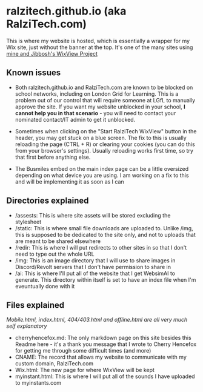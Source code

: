 # ralzitech.github.io (aka RalziTech.com)

This is where my website is hosted, which is essentially a wrapper for my Wix site, just without the banner at the top. It's one of the many sites using [mine and Jibbosh's WixView Project](https://ralzitech.com/wixview)

## Known issues

- Both ralzitech.github.io and RalziTech.com are known to be blocked on school networks, including on London Grid for Learning. This is a problem out of our control that will require someone at LGfL to manually approve the site. If you want my website unblocked in your school, **I cannot help you in that scenario** - you will need to contact your nominated contact/IT admin to get it unblocked.

- Sometimes when clicking on the "Start RalziTech WixView" button in the header, you may get stuck on a blue screen. The fix to this is usually reloading the page (CTRL + R) or clearing your cookies (you can do this from your browser's settings). Usually reloading works first time, so try that first before anything else.

- The Busmiles embed on the main index page can be a little oversized depending on what device you are using. I am working on a fix to this and will be implementing it as soon as I can

## Directories explained

- /assests: This is where site assets will be stored excluding the stylesheet
- /static: This is where small file downloads are uploaded to. Unlike /img, this is supposed to be dedicated to the site only, and not to uploads that are meant to be shared elsewhere
- /redir: This is where I will put redirects to other sites in so that I don't need to type out the whole URL
- /img: This is an image directory that I will use to share images in Discord/Revolt servers that I don't have permission to share in
- /ai: This is where I'll put all of the website that I get WebsimAI to generate. This directory within itself is set to have an index file when I'm eveuntually done with it

## Files explained
*Mobile.html, index.html, 404/403.html and offline.html are all very much self explanatory*

- cherryhencefox.md: The only markdown page on this site besides this Readme here - it's a thank you message that I wrote to Cherry Hencefox for getting me through some difficult times (and more)
- CNAME: The record that allows my website to communicate with my custom domain, RalziTech.com
- Wix.html: The new page for where WixView will be kept
- myinstant.html: This is where I will put all of the sounds I have uploaded to myinstants.com
